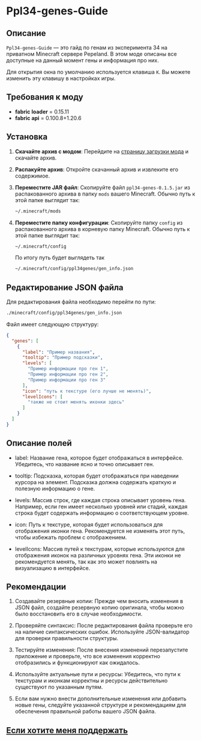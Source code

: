 # Ppl34-genes-Guide

## Описание

`Ppl34-genes-Guide` — это гайд по генам из эксперимента 34 на приватном Minecraft сервере Pepeland. В этом моде описаны все доступные на данный момент гены и информация про них.

Для открытия окна по умолчанию используется клавиша `K`. Вы можете изменить эту клавишу в настройках игры. 


## Требования к моду

- **fabric loader** = 0.15.11
- **fabric api** = 0.100.8+1.20.6

## Установка

1. **Скачайте архив с модом**: Перейдите на [страницу загрузки мода](https://github.com/Nakolotnik/Ppl34-genes-Guide/releases/tag/java) и скачайте архив.

2. **Распакуйте архив**: Откройте скачанный архив и извлеките его содержимое.

3. **Переместите JAR файл**: Скопируйте файл `ppl34-genes-0.1.5.jar` из распакованного архива в папку `mods` вашего Minecraft. Обычно путь к этой папке выглядит так:
    ```bash
    ~/.minecraft/mods
    ```

4. **Переместите папку конфигурации**: Скопируйте папку `config` из распакованного архива в корневую папку Minecraft. Обычно путь к этой папке выглядит так:
    ```bash
    ~/.minecraft/config
    ```
    По итогу путь будет выглядеть так
    ```bash
    ~/.minecraft/config/ppl34genes/gen_info.json

    ```



## Редактирование JSON файла 
Для редактирования файла необходимо перейти по пути:

```bash
./minecraft/config/ppl34genes/gen_info.json
```

Файл имеет следующую структуру:

```json
{
  "genes": [
    {
      "label": "Пример названия",
      "tooltip": "Пример подсказки",
      "levels": [
        "Пример информации про ген 1",
        "Пример информации про ген 2",
        "Пример информации про ген 3"
      ],
      "icon": "путь к текстуре (его лучше не менять)",
      "levelIcons": [
        "также не стоит менять иконки здесь"
      ]
    }
  ]
}
```
## Описание полей
- label: Название гена, которое будет отображаться в интерфейсе. Убедитесь, что название ясно и точно описывает ген.

- tooltip: Подсказка, которая будет отображаться при наведении курсора на элемент. Подсказка должна содержать краткую и полезную информацию о гене.

- levels: Массив строк, где каждая строка описывает уровень гена. Например, если ген имеет несколько уровней или стадий, каждая строка будет содержать информацию о соответствующем уровне.

- icon: Путь к текстуре, которая будет использоваться для отображения иконки гена. Рекомендуется не изменять этот путь, чтобы избежать проблем с отображением.

- levelIcons: Массив путей к текстурам, которые используются для отображения иконок на различных уровнях гена. Эти иконки не рекомендуется менять, так как это может повлиять на визуализацию в интерфейсе.

## Рекомендации
1. Создавайте резервные копии: Прежде чем вносить изменения в JSON файл, создайте резервную копию оригинала, чтобы можно было восстановить его в случае необходимости.

2. Проверяйте синтаксис: После редактирования файла проверьте его на наличие синтаксических ошибок. Используйте JSON-валидатор для проверки правильности структуры.

3. Тестируйте изменения: После внесения изменений перезапустите приложение и проверьте, что все изменения корректно отобразились и функционируют как ожидалось.

4. Используйте актуальные пути и ресурсы: Убедитесь, что пути к текстурам и иконкам корректны и ресурсы действительно существуют по указанным путям.

5. Если вам нужно внести дополнительные изменения или добавить новые гены, следуйте указанной структуре и рекомендациям для обеспечения правильной работы вашего JSON файла.

## [Если хотите меня поддержать](https://www.donationalerts.com/r/Nakolotnik)